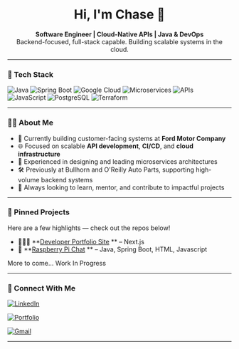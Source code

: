 <h1 align="center">Hi, I'm Chase 👋</h1>

<p align="center">
  <b>Software Engineer | Cloud-Native APIs | Java & DevOps</b><br>
  Backend-focused, full-stack capable. Building scalable systems in the cloud.
</p>

---

### 🧰 Tech Stack

![Java](https://img.shields.io/badge/Java-ED8B00?style=for-the-badge&logo=java&logoColor=white)
![Spring Boot](https://img.shields.io/badge/Spring_Boot-6DB33F?style=for-the-badge&logo=spring-boot&logoColor=white)
![Google Cloud](https://img.shields.io/badge/Google%20Cloud-4285F4?style=for-the-badge&logo=google-cloud&logoColor=white)
![Microservices](https://img.shields.io/badge/Microservices-informational?style=for-the-badge&color=blue)
![APIs](https://img.shields.io/badge/APIs-critical?style=for-the-badge&color=success)
![JavaScript](https://img.shields.io/badge/JavaScript-F7DF1E?style=for-the-badge&logo=javascript&logoColor=black)
![PostgreSQL](https://img.shields.io/badge/PostgreSQL-336791?style=for-the-badge&logo=postgresql&logoColor=white)
![Terraform](https://img.shields.io/badge/Terraform-623CE4?style=for-the-badge&logo=terraform&logoColor=white)

---

### 👨‍💻 About Me

- 🏢 Currently building customer-facing systems at **Ford Motor Company**
- 🌐 Focused on scalable **API development**, **CI/CD**, and **cloud infrastructure**
- 🧱 Experienced in designing and leading microservices architectures
- 🛠 Previously at Bullhorn and O'Reilly Auto Parts, supporting high-volume backend systems
- 🤝 Always looking to learn, mentor, and contribute to impactful projects

---

### 📌 Pinned Projects

Here are a few highlights — check out the repos below!

- 👨🏻‍💻 **[Developer Portfolio Site](https://github.com/chasedickerson/portfolio) ** – Next.js
- 🥧 **[Raspberry Pi Chat](https://github.com/chasedickerson/raspberry-pi-chat-java) ** – Java, Spring Boot, HTML, Javascript


More to come... Work In Progress

---

### 🔗 Connect With Me

[![LinkedIn](https://img.shields.io/badge/LinkedIn-0A66C2?style=for-the-badge&logo=linkedin&logoColor=white)](https://www.linkedin.com/in/chasedickerson-cs)

[![Portfolio](https://img.shields.io/badge/Website-000000?style=for-the-badge&logo=About.me&logoColor=white)](https://chasedickerson.vercel.app)

[![Gmail](https://img.shields.io/badge/Email-D14836?style=for-the-badge&logo=gmail&logoColor=white)](mailto:chasedickerson232@gmail.com)

---
